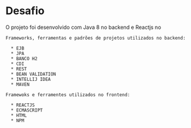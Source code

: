 # Desafio 
O projeto foi desenvolvido com Java 8 no backend e Reactjs no
    
    Frameworks, ferramentas e padrões de projetos utilizados no backend:
    
      * EJB
      * JPA
      * BANCO H2
      * CDI
      * REST 
      * BEAN VALIDATION
      * INTELLIJ IDEA
      * MAVEN
    
    Framewoks e ferramentes utilizados no frontend:
      
      * REACTJS
      * ECMASCRIPT
      * HTML
      * NPM
